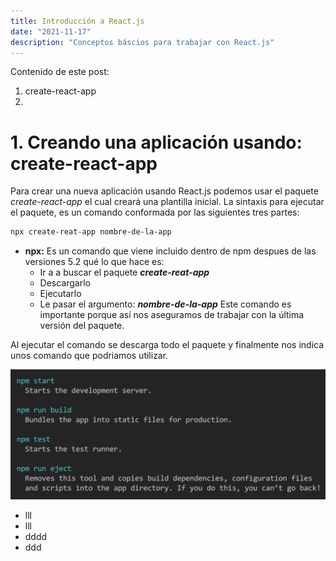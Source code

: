 ```yaml
---
title: Introducción a React.js
date: "2021-11-17" 
description: "Conceptos báscios para trabajar con React.js"
---
```

<!-- date: año-mes-día -->

Contenido de este post:

1. create-react-app
2. 

# 1. Creando una aplicación usando: create-react-app

Para crear una nueva aplicación usando React.js podemos usar el paquete _create-react-app_ el cual creará una plantilla inicial. La sintaxis para ejecutar el paquete, es un comando conformada por las siguientes tres partes:
```bash
npx create-reat-app nombre-de-la-app
```
- **npx:** Es un comando que viene incluido dentro de npm despues de las versiones 5.2 qué lo que hace es: 
    - Ir a a buscar el paquete **_create-reat-app_**
    - Descargarlo
    - Ejecutarlo 
    - Le pasar el argumento: **_nombre-de-la-app_**
Este comando es importante porque así nos aseguramos de trabajar con la última versión del paquete. 

Al ejecutar el comando se descarga todo el paquete y finalmente nos indica unos comando que podriamos utilizar.

![comandos despues de instalar create-react-app](./img/1.png "comandos despues de instalar create-react-app")

- lll
- lll
- dddd
- ddd

